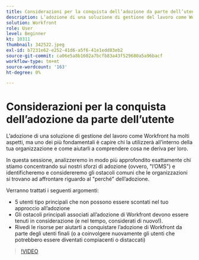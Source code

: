 ```yaml
---
title: Considerazioni per la conquista dell’adozione da parte dell’utente
description: L’adozione di una soluzione di gestione del lavoro come Workfront presenta molti aspetti, ma uno dei più fondamentali è capire chi, all’interno della tua organizzazione, la utilizzerà.
solution: Workfront
role: User
level: Beginner
kt: 10311
thumbnail: 342522.jpeg
exl-id: b7231e62-e252-41d6-a5f6-41e1edd83eb2
source-git-commit: ca06e5a8b1602a7bcfb83a43f529680a5a96bacf
workflow-type: tm+mt
source-wordcount: '163'
ht-degree: 0%

---
```


# Considerazioni per la conquista dell’adozione da parte dell’utente

L’adozione di una soluzione di gestione del lavoro come Workfront ha molti aspetti, ma uno dei più fondamentali è capire chi la utilizzerà all’interno della tua organizzazione e come aiutarli a comprendere cosa ne deriva per loro.

In questa sessione, analizzeremo in modo più approfondito esattamente chi stiamo concentrando sui nostri sforzi di adozione (ovvero, &quot;l’OMS&quot;) e identificheremo e considereremo gli ostacoli comuni che le organizzazioni si trovano ad affrontare riguardo al &quot;perché&quot; dell’adozione.

Verranno trattati i seguenti argomenti:

* 5 utenti tipo principali che non possono essere scontati nel tuo approccio all’adozione
* Gli ostacoli principali associati all’adozione di Workfront devono essere tenuti in considerazione (e nel tempo, considerati di nuovo!).
* Rivedi le risorse per aiutarti a conquistare l’adozione di Workfront da parte degli utenti finali (o a coinvolgere nuovamente gli utenti che potrebbero essere diventati compiacenti o distaccati)

>[!VIDEO](https://video.tv.adobe.com/v/342522/?quality=12&learn=on)
